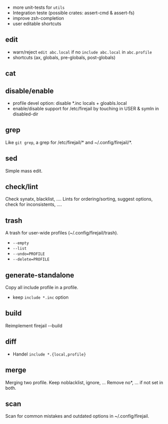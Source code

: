 
 + more unit-tests for `utils`
 + Integration teste (possible crates: assert-cmd & assert-fs)
 + improve zsh-completion
 + user editable shortcuts

edit
----

 - warn/reject `edit abc.local` if no `include abc.local` in `abc.profile`
 - shortcuts (ax, globals, pre-globals, post-globals)

cat
---

disable/enable
--------------

 - profile devel option: disable *.inc locals + gloabls.local
 - enable/disable support for /etc/firejail by touching in USER & symln in disabled-dir

grep
----

Like `git grep`, a grep for /etc/firejail/* and ~/.config/firejail/*.


sed
---

Simple mass edit.

check/lint
----------

Check synatx, blacklist, ….
Lints for ordering/sorting, suggest options, check for inconsistents, ….

trash
-----

A trash for user-wide profiles (~/.config/firejail/trash).

 - `--empty`
 - `--list`
 - `--undo=PROFILE`
 - `--delete=PROFILE`

generate-standalone
-------------------

Copy all include profile in a profile.

 - keep `include *.inc` option

build
-----

Reimplement firejail --build

diff
----

 - Handel `include *.{local,profile}`

merge
-----

Merging two profile.
 Keep noblacklist, ignore, ...
 Remove no*, ... if not set in both.

scan
----

Scan for common mistakes and outdated options in ~/.config/firejail.

